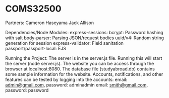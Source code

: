# COMS32500
Partners: 
	Cameron Haseyama
	Jack Allison

Dependencies/Node Modules:
	express-sessions: 
	bcrypt: Password hashing with salt
	body-parser: Parsing JSON/request bodies
	uuid/v4: Random string generation for session
	express-validator: Field sanitation
	passport/passport-local:
	EJS

Running the Project:
	The server is in the server.js file. Running this will start the server 
	(node server.js). The website you can be access through the browser at localhost:8080.
	The database file (studyabroad.db) contains some sample information for the website.
	Accounts, notifications, and other features can be tested by logging into the
	accounts: 
		email: admin@gmail.com, password: adminadmin
		email: smith@gmail.com, password: password